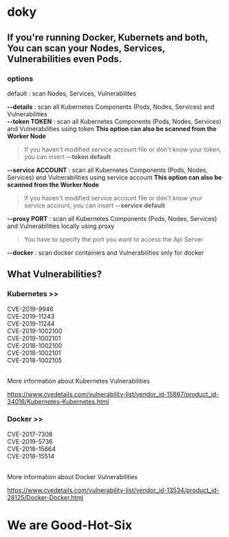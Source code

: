 # doky

<h2>If you're running Docker, Kubernets and both,</br> 
  You can scan your Nodes, Services, Vulnerabilities even Pods.</h2>

<h3>options</h3>

default : scan Nodes, Services, Vulnerabilites

__--details__ : scan all Kubernetes Components (Pods, Nodes, Services) and Vulnerabilities</br> 
__--token TOKEN__ : scan all Kubernetes Components (Pods, Nodes, Services) and Vulnerabilities using token
                    __This option can also be scanned from the Worker Node__ 
  > If you haven't modified service account file or don't know your token,
  > you can insert  __--token default__
  
__--service ACCOUNT__ : scan all Kubernetes Components (Pods, Nodes, Services) and Vulnerabilities using service account
                        __This option can also be scanned from the Worker Node__ 
  > If you haven't modified service account file or don't know your service account,
  > you can insert  __--service default__
  
__--proxy PORT__ : scan all Kubernetes Components (Pods, Nodes, Services) and Vulnerabilities locally using proxy
  > You have to specify the port you want to access the Api Server
  
__--docker__ : scan docker containers and Vulnerabilities only for docker



<h2>What Vulnerabilities?</h2>

<h3>Kubernetes >></h3>

CVE-2019-9946</br> 
CVE-2019-11243</br> 
CVE-2019-11244</br> 
CVE-2019-1002100</br> 
CVE-2019-1002101</br> 
CVE-2018-1002100</br> 
CVE-2018-1002101</br> 
CVE-2018-1002105</br> 

</br> 
More information about Kubernetes Vulnerabilities </br> 

https://www.cvedetails.com/vulnerability-list/vendor_id-15867/product_id-34016/Kubernetes-Kubernetes.html



<h3>Docker >></h3>

CVE-2017-7308</br> 
CVE-2019-5736</br> 
CVE-2018-15664</br> 
CVE-2018-15514</br> 

</br> 
More information about Docker Vulnerabilities </br> 

https://www.cvedetails.com/vulnerability-list/vendor_id-13534/product_id-28125/Docker-Docker.html

<h1>We are Good-Hot-Six</h1>
